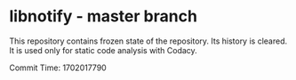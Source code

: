 # libnotify - master branch

This repository contains frozen state of the repository.
Its history is cleared. It is used only for static code
analysis with Codacy.

Commit Time: 1702017790